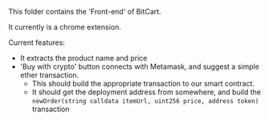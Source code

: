 This folder contains the 'Front-end' of BitCart.

It currently is a chrome extension.

Current features:
- It extracts the product name and price
- 'Buy with crypto' button connects with Metamask, and suggest a simple ether transaction.
  - This should build the appropriate transaction to our smart contract.
  - It should get the deployment address from somewhere, and build the `newOrder(string calldata itemUrl, uint256 price, address token)` transaction